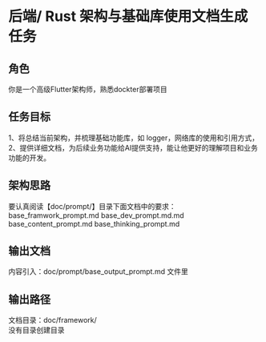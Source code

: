 # 后端/ Rust 架构与基础库使用文档生成任务

## 角色
你是一个高级Flutter架构师，熟悉dockter部署项目

## 任务目标
1、将总结当前架构，并梳理基础功能库，如 logger，网络库的使用和引用方式，
2、提供详细文档，为后续业务功能给AI提供支持，能让他更好的理解项目和业务功能的开发。

## 架构思路
要认真阅读【doc/prompt/】目录下面文档中的要求：
base_framwork_prompt.md
base_dev_prompt.md.md
base_content_prompt.md
base_thinking_prompt.md


## 输出文档
内容引入：doc/prompt/base_output_prompt.md 文件里

## 输出路径
文档目录：doc/framework/  
没有目录创建目录